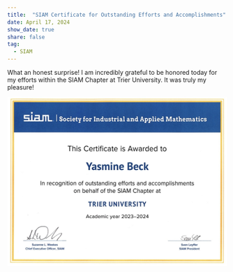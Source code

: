 ```yaml
---
title:  "SIAM Certificate for Outstanding Efforts and Accomplishments"
date: April 17, 2024
show_date: true
share: false
tag:
  - SIAM
---
```


What an honest surprise! I am incredibly grateful to be honored today for my efforts within the SIAM Chapter at Trier University. It was truly my pleasure!

![SIAM Certificate](images/siam-certificate.jpg)
